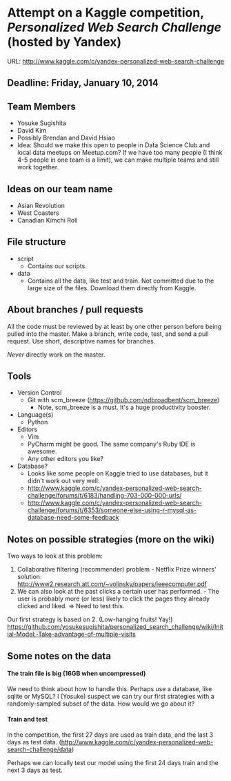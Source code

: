 # Attempt on a Kaggle competition, *Personalized Web Search Challenge* (hosted by Yandex)
URL: http://www.kaggle.com/c/yandex-personalized-web-search-challenge

## Deadline: Friday, January 10, 2014

## Team Members
- Yosuke Sugishita
- David Kim
- Possibly Brendan and David Hsiao
- Idea: Should we make this open to people in Data Science Club and local data meetups on Meetup.com?  If we have too many people (I think 4-5 people in one team is a limit), we can make multiple teams and still work together.

## Ideas on our team name
- Asian Revolution
- West Coasters
- Canadian Kimchi Roll

## File structure
- script
  - Contains our scripts.
- data
  - Contains all the data, like test and train.  Not committed due to the large size of the files.  Download them directly from Kaggle.

## About branches / pull requests
All the code must be reviewed by at least by one other person before being pulled into the master.  Make a branch, write code, test, and send a pull request.  Use short, descriptive names for branches.

*Never* directly work on the master.

## Tools
- Version Control
  - Git with scm_breeze (https://github.com/ndbroadbent/scm_breeze)
    - Note, scm_breeze is a must.  It's a huge productivity booster.
- Language(s)
  - Python
- Editors
  - Vim
  - PyCharm might be good.  The same company's Ruby IDE is awesome.
  - Any other editors you like?
- Database?
  - Looks like some people on Kaggle tried to use databases, but it didn't work out very well:
  - http://www.kaggle.com/c/yandex-personalized-web-search-challenge/forums/t/6183/handling-703-000-000-urls/
  - http://www.kaggle.com/c/yandex-personalized-web-search-challenge/forums/t/6353/someone-else-using-r-mysql-as-database-need-some-feedback

## Notes on possible strategies (more on the wiki)
Two ways to look at this problem:
  1. Collaborative filtering (recommender) problem
    - Netflix Prize winners' solution: http://www2.research.att.com/~volinsky/papers/ieeecomputer.pdf
  2. We can also look at the past clicks a certain user has performed.
    - The user is probably more (or less) likely to click the pages they already clicked and liked. => Need to test this.

Our first strategy is based on 2.  (Low-hanging fruits! Yay!)
https://github.com/yosukesugishita/personalized_search_challenge/wiki/Initial-Model:-Take-advantage-of-multiple-visits

## Some notes on the data
#### The train file is big (16GB when uncompressed)

We need to think about how to handle this.  Perhaps use a database, like sqlite or MySQL?
I (Yosuke) suspect we can try our first strategies with a randomly-sampled subset of the data.  How would we go about it?

#### Train and test
In the competition, the first 27 days are used as train data, and the last 3 days as test data. (http://www.kaggle.com/c/yandex-personalized-web-search-challenge/data)

Perhaps we can locally test our model using the first 24 days train and the next 3 days as test.
